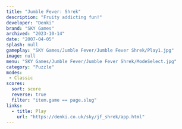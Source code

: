 ```yaml
---
title: "Jumble Fever: Shrek"
description: "Fruity addicting fun!"
developer: "Denki"
brand: "SKY Games"
archived: "2023-10-14"
date: "2007-04-05"
splash: null
gameplay: "SKY Games/Jumble Fever/Jumble Fever Shrek/Play1.jpg"
image: null
menu: "SKY Games/Jumble Fever/Jumble Fever Shrek/ModeSelect.jpg"
category: "Puzzle"
modes:
 - Classic
scores:
  sort: score
  reverse: true
  filter: "item.game == page.slug"
links:
  - title: Play
    url: "https://denki.co.uk/sky/jf_shrek/app.html"
---
```

